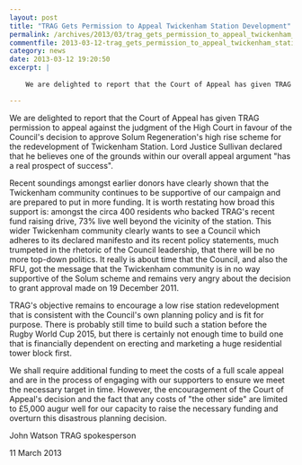 ```yaml
---
layout: post
title: "TRAG Gets Permission to Appeal Twickenham Station Development"
permalink: /archives/2013/03/trag_gets_permission_to_appeal_twickenham_station.html
commentfile: 2013-03-12-trag_gets_permission_to_appeal_twickenham_station
category: news
date: 2013-03-12 19:20:50
excerpt: |
    
    We are delighted to report that the Court of Appeal has given TRAG permission to appeal against the judgment of the High Court in favour of the Council's decision to approve Solum Regeneration's high rise scheme for the redevelopment of Twickenham Station.  Lord Justice Sullivan declared that he believes one of the grounds within our overall appeal argument "has a real prospect of success".

---
```


<div markdown="1" class="letter">
We are delighted to report that the Court of Appeal has given TRAG permission to appeal against the judgment of the High Court in favour of the Council's decision to approve Solum Regeneration's high rise scheme for the redevelopment of Twickenham Station. Lord Justice Sullivan declared that he believes one of the grounds within our overall appeal argument "has a real prospect of success".

Recent soundings amongst earlier donors have clearly shown that the Twickenham community continues to be supportive of our campaign and are prepared to put in more funding. It is worth restating how broad this support is: amongst the circa 400 residents who backed TRAG's recent fund raising drive, 73% live well beyond the vicinity of the station. This wider Twickenham community clearly wants to see a Council which adheres to its declared manifesto and its recent policy statements, much trumpeted in the rhetoric of the Council leadership, that there will be no more top-down politics. It really is about time that the Council, and also the RFU, got the message that the Twickenham community is in no way supportive of the Solum scheme and remains very angry about the decision to grant approval made on 19 December 2011.

TRAG's objective remains to encourage a low rise station redevelopment that is consistent with the Council's own planning policy and is fit for purpose. There is probably still time to build such a station before the Rugby World Cup 2015, but there is certainly not enough time to build one that is financially dependent on erecting and marketing a huge residential tower block first.

We shall require additional funding to meet the costs of a full scale appeal and are in the process of engaging with our supporters to ensure we meet the necessary target in time. However, the encouragement of the Court of Appeal's decision and the fact that any costs of "the other side" are limited to £5,000 augur well for our capacity to raise the necessary funding and overturn this disastrous planning decision.

John Watson
TRAG spokesperson

11 March 2013

</div>

